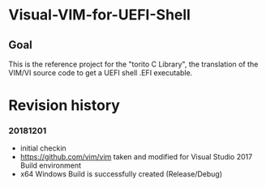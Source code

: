 # Visual-VIM-for-UEFI-Shell
## Goal
This is the reference project for the "torito C Library",
the translation of the VIM/VI source code to get a UEFI shell
.EFI executable.

# Revision history
### 20181201
* initial checkin
* https://github.com/vim/vim taken and modified for Visual Studio 2017 Build environment
* x64 Windows Build is successfully created (Release/Debug)




